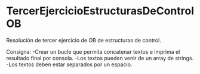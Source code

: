 # TercerEjercicioEstructurasDeControlOB
Resolución de tercer ejercicio de OB de estructuras de control.

Consigna:
-Crear un bucle que permita concatenar textos e imprima el resultado final por consola.
-Los textos pueden venir de un array de strings.
-Los textos deben estar separados por un espacio.
